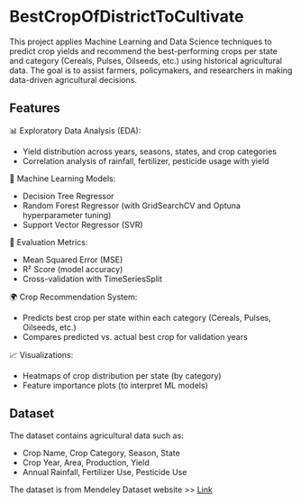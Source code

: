 # BestCropOfDistrictToCultivate
This project applies Machine Learning and Data Science techniques to predict crop yields and recommend the best-performing crops per state and category (Cereals, Pulses, Oilseeds, etc.) using historical agricultural data. The goal is to assist farmers, policymakers, and researchers in making data-driven agricultural decisions.

## Features

📊 Exploratory Data Analysis (EDA):
- Yield distribution across years, seasons, states, and crop categories
- Correlation analysis of rainfall, fertilizer, pesticide usage with yield

🤖 Machine Learning Models:
- Decision Tree Regressor
- Random Forest Regressor (with GridSearchCV and Optuna hyperparameter tuning)
- Support Vector Regressor (SVR)

🧪 Evaluation Metrics:
- Mean Squared Error (MSE)
- R² Score (model accuracy)
- Cross-validation with TimeSeriesSplit

🌍 Crop Recommendation System:
- Predicts best crop per state within each category (Cereals, Pulses, Oilseeds, etc.)
- Compares predicted vs. actual best crop for validation years

📈 Visualizations:
- Heatmaps of crop distribution per state (by category)
- Feature importance plots (to interpret ML models)


## Dataset
The dataset contains agricultural data such as:
- Crop Name, Crop Category, Season, State
- Crop Year, Area, Production, Yield
- Annual Rainfall, Fertilizer Use, Pesticide Use

The dataset is from Mendeley Dataset website >> [Link](https://data.mendeley.com/datasets/ncw2vbcgnk/2) 

